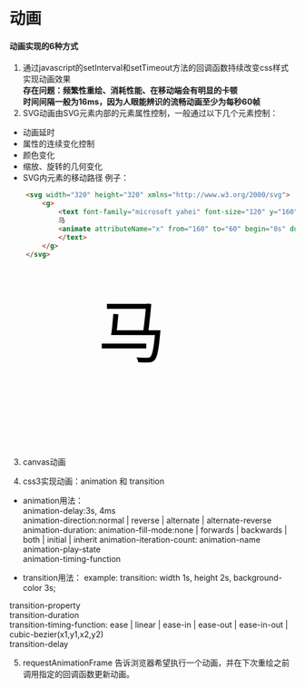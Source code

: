 # 动画
#### 动画实现的6种方式  
1. 通过javascript的setInterval和setTimeout方法的回调函数持续改变css样式实现动画效果  
**存在问题：频繁性重绘、消耗性能、在移动端会有明显的卡顿**  
**时间间隔一般为16ms，因为人眼能辨识的流畅动画至少为每秒60帧**  
2. SVG动画由SVG元素内部的元素属性控制，一般通过以下几个元素控制：
- 动画延时
- 属性的连续变化控制
- 颜色变化
- 缩放、旋转的几何变化
- SVG内元素的移动路径
例子：

```html
    <svg width="320" height="320" xmlns="http://www.w3.org/2000/svg">
        <g> 
            <text font-family="microsoft yahei" font-size="120" y="160" x="160">
            马
            <animate attributeName="x" from="160" to="60" begin="0s" dur="3s" repeatCount="indefinite" />
            </text>
        </g>
    </svg>
```
 <svg width="320" height="320" xmlns="http://www.w3.org/2000/svg">
    <g> 
        <text font-family="microsoft yahei" font-size="120" y="160" x="160">
        马
        <animate attributeName="x" from="160" to="60" begin="0s" dur="3s" repeatCount="indefinite" />
        </text>
    </g>
</svg>

3. canvas动画  

4. css3实现动画：animation 和 transition  
- animation用法：  
animation-delay:3s, 4ms  
animation-direction:normal | reverse | alternate | alternate-reverse  
animation-duration:
animation-fill-mode:none | forwards | backwards | both | initial | inherit 
animation-iteration-count:
animation-name  
animation-play-state  
animation-timing-function  


- transition用法： 
example: 
transition: width 1s, height 2s, background-color 3s;  
  
transition-property  
transition-duration  
transition-timing-function: ease | linear | ease-in | ease-out | ease-in-out | cubic-bezier(x1,y1,x2,y2)  
transition-delay  


5. requestAnimationFrame
告诉浏览器希望执行一个动画，并在下次重绘之前调用指定的回调函数更新动画。
